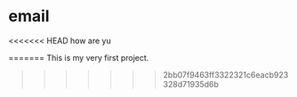 email
=====

<<<<<<< HEAD
how are yu





=======
This is my very first project.
>>>>>>> 2bb07f9463ff3322321c6eacb923328d71935d6b
